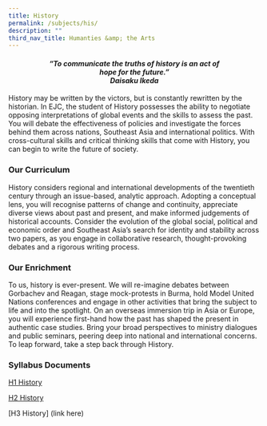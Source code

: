 ```yaml
---
title: History
permalink: /subjects/his/
description: ""
third_nav_title: Humanties &amp; the Arts
---
```

<center><h4><em>“To communicate the truths of history is an act of<br>hope for the future.”<br><b>Daisaku Ikeda</b></em></h4></center>


History may be written by the victors, but is constantly rewritten by the historian. In EJC, the student of History possesses the ability to negotiate opposing interpretations of global events and the skills to assess the past. You will debate the effectiveness of policies and investigate the forces behind them across nations, Southeast Asia and international politics. With cross-cultural skills and critical thinking skills that come with History, you can begin to write the future of society.

### Our Curriculum

History considers regional and international developments of the twentieth century through an issue-based, analytic approach. Adopting a conceptual lens, you will recognise patterns of change and continuity, appreciate diverse views about past and present, and make informed judgements of historical accounts. Consider the evolution of the global social, political and economic order and Southeast Asia’s search for identity and stability across two papers, as you engage in collaborative research, thought-provoking debates and a rigorous writing process.

### Our Enrichment

To us, history is ever-present. We will re-imagine debates between Gorbachev and Reagan, stage mock-protests in Burma, hold Model United Nations conferences and engage in other activities that bring the subject to life and into the spotlight. On an overseas immersion trip in Asia or Europe, you will experience first-hand how the past has shaped the present in authentic case studies. Bring your broad perspectives to ministry dialogues and public seminars, peering deep into national and international concerns. To leap forward, take a step back through History.

### Syllabus Documents

[H1 History](https://www.seab.gov.sg/docs/default-source/national-examinations/syllabus/alevel/2024syllabus/8821_y24_sy.pdf)

[H2 History](https://www.seab.gov.sg/docs/default-source/national-examinations/syllabus/alevel/2024syllabus/9174_y24_sy.pdf)

[H3 History] (link here)